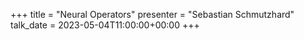 +++
title = "Neural Operators"
presenter = "Sebastian Schmutzhard"
talk_date = 2023-05-04T11:00:00+00:00
+++

